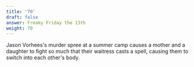```yaml
---
title: '70'
draft: false
answer: Freaky Friday the 13th
weight: 70
---
```

Jason Vorhees's murder spree at a summer camp causes a mother and a daughter to fight so much that their waitress casts a spell, causing them to switch into each other's body.